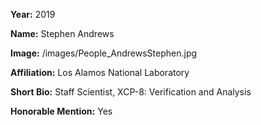 **Year:** 2019

**Name:** Stephen Andrews

**Image:** /images/People_AndrewsStephen.jpg

**Affiliation:** Los Alamos National Laboratory

**Short Bio:** Staff Scientist, XCP-8: Verification and Analysis

**Honorable Mention:** Yes
